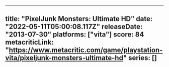 
---
title: "PixelJunk Monsters: Ultimate HD"
date: "2022-05-11T05:00:08.117Z"
releaseDate: "2013-07-30"
platforms: ["vita"]
score: 84
metacriticLink: "https://www.metacritic.com/game/playstation-vita/pixeljunk-monsters-ultimate-hd"
series: []
---
